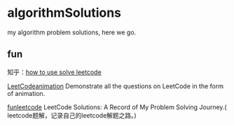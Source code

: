 # algorithmSolutions
my algorithm problem solutions, here we go.






## fun

知乎：[how to use solve leetcode](https://www.zhihu.com/question/26580300)

[LeetCodeanimation](https://github.com/MisterBooo/LeetCodeAnimation)
Demonstrate all the questions on LeetCode in the form of animation.

[funleetcode](https://github.com/azl397985856/leetcode)
LeetCode Solutions: A Record of My Problem Solving Journey.( leetcode题解，记录自己的leetcode解题之路。)